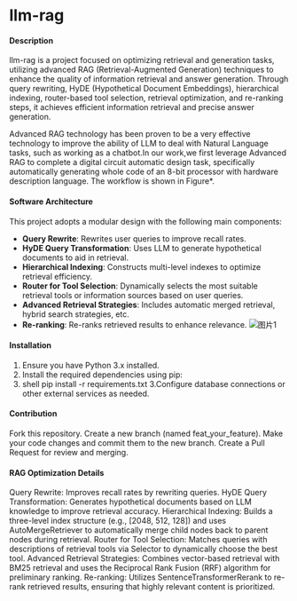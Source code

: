 # llm-rag

#### Description

llm-rag is a project focused on optimizing retrieval and generation tasks, utilizing advanced RAG (Retrieval-Augmented Generation) techniques to enhance the quality of information retrieval and answer generation. Through query rewriting, HyDE (Hypothetical Document Embeddings), hierarchical indexing, router-based tool selection, retrieval optimization, and re-ranking steps, it achieves efficient information retrieval and precise answer generation.

Advanced RAG technology has been proven to be a very effective technology to improve the ability of  LLM to  deal with Natural Language tasks, such as working as a chatbot.In our work,we first leverage Advanced RAG to complete a digital circuit automatic design task, specifically automatically generating whole code of an 8-bit processor with hardware description language. The workflow is shown in Figure*.

#### Software Architecture

This project adopts a modular design with the following main components:
- **Query Rewrite**: Rewrites user queries to improve recall rates.
- **HyDE Query Transformation**: Uses LLM to generate hypothetical documents to aid in retrieval.
- **Hierarchical Indexing**: Constructs multi-level indexes to optimize retrieval efficiency.
- **Router for Tool Selection**: Dynamically selects the most suitable retrieval tools or information sources based on user queries.
- **Advanced Retrieval Strategies**: Includes automatic merged retrieval, hybrid search strategies, etc.
- **Re-ranking**: Re-ranks retrieved results to enhance relevance.
![图片1](https://github.com/user-attachments/assets/3b7a8049-4a04-4420-bd2e-e7730739f2d6)

#### Installation

1. Ensure you have Python 3.x installed.
2. Install the required dependencies using pip:
3. shell
   pip install -r requirements.txt
3.Configure database connections or other external services as needed.

#### Contribution

Fork this repository.
Create a new branch (named feat_your_feature).
Make your code changes and commit them to the new branch.
Create a Pull Request for review and merging.

#### RAG Optimization Details

Query Rewrite: Improves recall rates by rewriting queries.
HyDE Query Transformation: Generates hypothetical documents based on LLM knowledge to improve retrieval accuracy.
Hierarchical Indexing: Builds a three-level index structure (e.g., [2048, 512, 128]) and uses AutoMergeRetriever to automatically merge child nodes back to parent nodes during retrieval.
Router for Tool Selection: Matches queries with descriptions of retrieval tools via Selector to dynamically choose the best tool.
Advanced Retrieval Strategies: Combines vector-based retrieval with BM25 retrieval and uses the Reciprocal Rank Fusion (RRF) algorithm for preliminary ranking.
Re-ranking: Utilizes SentenceTransformerRerank to re-rank retrieved results, ensuring that highly relevant content is prioritized.
